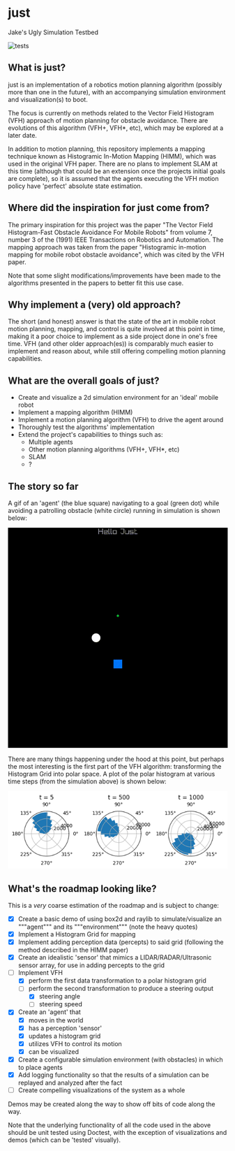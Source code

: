 # just
Jake's Ugly Simulation Testbed

![tests](https://github.com/sarcasticnature/just/actions/workflows/tests.yml/badge.svg)

## What is just?
just is an implementation of a robotics motion planning algorithm (possibly more than one in the future), with an accompanying simulation environment and visualization(s) to boot.

The focus is currently on methods related to the Vector Field Histogram (VFH) approach of motion planning for obstacle avoidance.
There are evolutions of this algorithm (VFH+, VFH\*, etc), which may be explored at a later date.

In addition to motion planning, this repository implements a mapping technique known as Histogramic In-Motion Mapping (HIMM), which was used in the original VFH paper.
There are no plans to implement SLAM at this time (although that could be an extension once the projects initial goals are complete), so it is assumed that the agents executing the VFH motion policy have 'perfect' absolute state estimation.

## Where did the inspiration for just come from?
The primary inspiration for this project was the paper "The Vector Field Histogram-Fast Obstacle Avoidance For Mobile Robots" from volume 7, number 3 of the (1991) IEEE Transactions on Robotics and Automation.
The mapping approach was taken from the paper "Histogramic in-motion mapping for mobile robot obstacle avoidance", which was cited by the VFH paper.

Note that some slight modifications/improvements have been made to the algorithms presented in the papers to better fit this use case.

## Why implement a (very) old approach?
The short (and honest) answer is that the state of the art in mobile robot motion planning, mapping, and control is quite involved at this point in time, making it a poor choice to implement as a side project done in one's free time.
VFH (and other older approach(es)) is comparably much easier to implement and reason about, while still offering compelling motion planning capabilities.

## What are the overall goals of just?
- Create and visualize a 2d simulation environment for an 'ideal' mobile robot
- Implement a mapping algorithm (HIMM)
- Implement a motion planning algorithm (VFH) to drive the agent around
- Thoroughly test the algorithms' implementation
- Extend the project's capabilities to things such as:
    * Multiple agents
    * Other motion planning algorithms (VFH+, VFH\*, etc)
    * SLAM
    * ?

## The story so far
A gif of an 'agent' (the blue square) navigating to a goal (green dot) while avoiding a patrolling obstacle (white circle) running in simulation is shown below:

![use your imagination](/doc/demo.gif)

There are many things happening under the hood at this point, but perhaps the most interesting is the first part of the VFH algorithm: transforming the Histogram Grid into polar space.  A plot of the polar histogram at various time steps (from the simulation above) is shown below:

![use your imagination](/doc/plot.png)

## What's the roadmap looking like?
This is a _very_ coarse estimation of the roadmap and is subject to change:

* [x] Create a basic demo of using box2d and raylib to simulate/visualize an """agent""" and its """environment""" (note the heavy quotes)
* [x] Implement a Histogram Grid for mapping
* [x] Implement adding perception data (percepts) to said grid (following the method described in the HIMM paper)
* [x] Create an idealistic 'sensor' that mimics a LIDAR/RADAR/Ultrasonic sensor array, for use in adding percepts to the grid
* [ ] Implement VFH
    * [x] perform the first data transformation to a polar histogram grid
    * [ ] perform the second transformation to produce a steering output
        * [x] steering angle
        * [ ] steering speed
* [x] Create an 'agent' that
    * [x] moves in the world
    * [x] has a perception 'sensor'
    * [x] updates a histogram grid
    * [x] utilizes VFH to control its motion
    * [x] can be visualized
* [x] Create a configurable simulation environment (with obstacles) in which to place agents
* [x] Add logging functionality so that the results of a simulation can be replayed and analyzed after the fact
* [ ] Create compelling visualizations of the system as a whole

Demos may be created along the way to show off bits of code along the way.

Note that the underlying functionality of all the code used in the above should be unit tested using Doctest, with the exception of visualizations and demos (which can be 'tested' visually).
